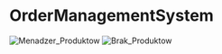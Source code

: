 # OrderManagementSystem
![Menadzer_Produktow](https://github.com/nic00la1/OrderManagementSystem/assets/99048749/6ed6315e-1f9a-41d2-ae75-e9323d8321bb)
![Brak_Produktow](https://github.com/nic00la1/OrderManagementSystem/assets/99048749/0595873b-ccd4-4976-a176-ddad25e10a9a)
